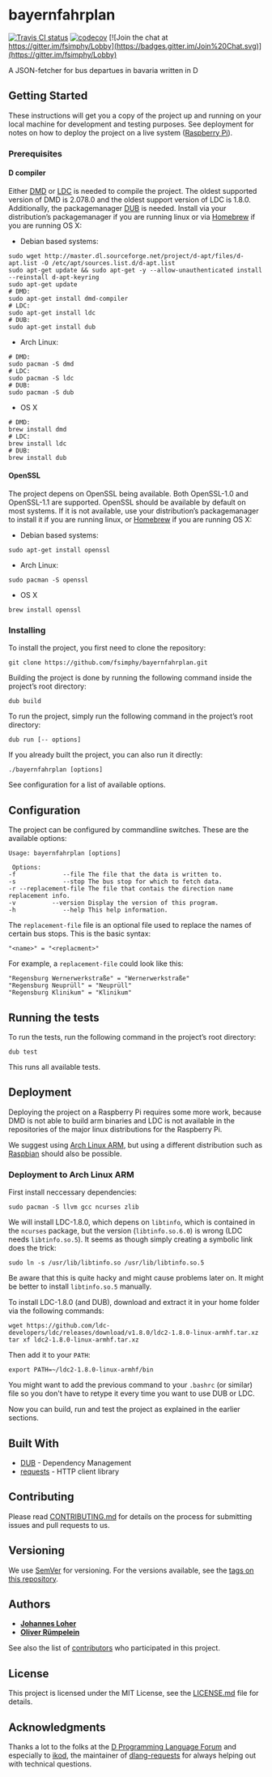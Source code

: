 # bayernfahrplan
[![Travis CI status](https://travis-ci.org/fsimphy/bayernfahrplan.svg?branch=develop)](https://travis-ci.org/fsimphy/bayernfahrplan)
[![codecov](https://codecov.io/gh/fsimphy/bayernfahrplan/branch/develop/graph/badge.svg)](https://codecov.io/gh/fsimphy/bayernfahrplan)
[![Join the chat at https://gitter.im/fsimphy/Lobby](https://badges.gitter.im/Join%20Chat.svg)](https://gitter.im/fsimphy/Lobby)

A JSON-fetcher for bus departues in bavaria written in D

## Getting Started

These instructions will get you a copy of the project up and running on your local machine for development and testing purposes. See deployment for notes on how to deploy the project on a live system ([Raspberry Pi](https://www.raspberrypi.org/)).

### Prerequisites

#### D compiler
Either [DMD](https://dlang.org/download.html#dmd) or [LDC](https://github.com/ldc-developers/ldc#installation) is needed to compile the project. The oldest supported version of DMD is 2.078.0 and the oldest support version of LDC is 1.8.0. Additionally, the packagemanager [DUB](https://code.dlang.org/) is needed. Install via your distribution’s packagemanager if you are running linux or via [Homebrew](https://brew.sh/) if you are running OS X:
- Debian based systems:
```
sudo wget http://master.dl.sourceforge.net/project/d-apt/files/d-apt.list -O /etc/apt/sources.list.d/d-apt.list
sudo apt-get update && sudo apt-get -y --allow-unauthenticated install --reinstall d-apt-keyring
sudo apt-get update
# DMD:
sudo apt-get install dmd-compiler
# LDC:
sudo apt-get install ldc
# DUB:
sudo apt-get install dub
```
- Arch Linux:
```
# DMD:
sudo pacman -S dmd
# LDC:
sudo pacman -S ldc
# DUB:
sudo pacman -S dub
```
- OS X
```
# DMD:
brew install dmd
# LDC:
brew install ldc
# DUB:
brew install dub
```

#### OpenSSL
The project depens on OpenSSL being available. Both OpenSSL-1.0 and OpenSSL-1.1 are supported.
OpenSSL should be available by default on most systems. If it is not available, use your distribution’s packagemanager to install it if you are running linux, or [Homebrew](https://brew.sh/) if you are running OS X:
- Debian based systems:
```
sudo apt-get install openssl
```
- Arch Linux:
```
sudo pacman -S openssl
```
- OS X
```
brew install openssl
```

### Installing

To install the project, you first need to clone the repository:
```
git clone https://github.com/fsimphy/bayernfahrplan.git
```

Building the project is done by running the following command inside the project’s root directory:
```
dub build
```

To run the project, simply run the following command in the project’s root directory:
```
dub run [-- options]
```
If you already built the project, you can also run it directly:
```
./bayernfahrplan [options]
```
See configuration for a list of available options.

## Configuration
The project can be configured by commandline switches. These are the available options:
```
Usage: bayernfahrplan [options]

 Options:
-f             --file The file that the data is written to.
-s             --stop The bus stop for which to fetch data.
-r --replacement-file The file that contais the direction name replacement info.
-v          --version Display the version of this program.
-h             --help This help information.
```
The `replacement-file` file is an optional file used to replace the names of certain bus stops. This is the basic syntax:
```
"<name>" = "<replacment>"
```
For example, a `replacement-file` could look like this:
```
"Regensburg Wernerwerkstraße" = "Wernerwerkstraße"
"Regensburg Neuprüll" = "Neuprüll"
"Regensburg Klinikum" = "Klinikum"
```

## Running the tests

To run the tests, run the following command in the project’s root directory:
```
dub test
```
This runs all available tests.
## Deployment

Deploying the project on a Raspberry Pi requires some more work, because DMD is not able to build arm binaries and LDC is not available in the repositories of the major linux distributions for the Raspberry Pi.

We suggest using [Arch Linux ARM](https://archlinuxarm.org/), but using a different distribution such as [Raspbian](https://www.raspbian.org) should also be possible.

### Deployment to Arch Linux ARM
First install neccessary dependencies:
```
sudo pacman -S llvm gcc ncurses zlib
```
We will install LDC-1.8.0, which depens on `libtinfo`, which is contained in the `ncurses` package, but the version (`libtinfo.so.6.0`) is wrong (LDC needs `libtinfo.so.5`). It seems as though simply creating a symbolic link does the trick:
```
sudo ln -s /usr/lib/libtinfo.so /usr/lib/libtinfo.so.5
```
Be aware that this is quite hacky and might cause problems later on. It might be better to install `libtinfo.so.5` manually.

To install LDC-1.8.0 (and DUB), download and extract it in your home folder via the following commands:
```
wget https://github.com/ldc-developers/ldc/releases/download/v1.8.0/ldc2-1.8.0-linux-armhf.tar.xz
tar xf ldc2-1.8.0-linux-armhf.tar.xz
```
Then add it to your `PATH`:
```
export PATH=~/ldc2-1.8.0-linux-armhf/bin
```
You might want to add the previous command to your `.bashrc` (or similar) file so you don't have to retype it every time you want to use DUB or LDC.

Now you can build, run and test the project as explained in the earlier sections.
## Built With

* [DUB](https://code.dlang.org/) - Dependency Management
* [requests](https://github.com/ikod/dlang-requests) - HTTP client library

## Contributing

Please read [CONTRIBUTING.md](CONTRIBUTING.md) for details on the process for submitting issues and pull requests to us.

## Versioning

We use [SemVer](http://semver.org/) for versioning. For the versions available, see the [tags on this repository](https://github.com/fsimphy/bayernfahrplan/tags). 

## Authors

* [**Johannes Loher**](https://github.com/ghost91-)
* [**Oliver Rümpelein**](https://github.com/pheerai)

See also the list of [contributors](https://github.com/fsimphy/bayernfahrplan/contributors) who participated in this project.

## License

This project is licensed under the MIT License, see the [LICENSE.md](LICENSE.md) file for details.

## Acknowledgments

Thanks a lot to the folks at the [D Programming Language Forum](https://forum.dlang.org/) and especially to [ikod](https://github.com/ikod), the maintainer of [dlang-requests](https://vibed.org/) for always helping out with technical questions.

